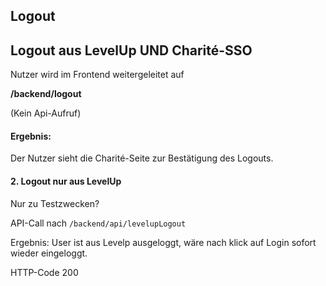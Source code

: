 ## Logout 

## Logout aus LevelUp UND Charité-SSO 

Nutzer wird im Frontend weitergeleitet auf

**/backend/logout**

(Kein Api-Aufruf)

#### Ergebnis: 
Der Nutzer sieht die Charité-Seite zur Bestätigung des Logouts.


#### 2. Logout nur aus LevelUp 
Nur zu Testzwecken?

API-Call nach 
`/backend/api/levelupLogout`

Ergebnis: User ist aus Levelp ausgeloggt, wäre nach klick auf Login sofort wieder eingeloggt.

HTTP-Code 200

